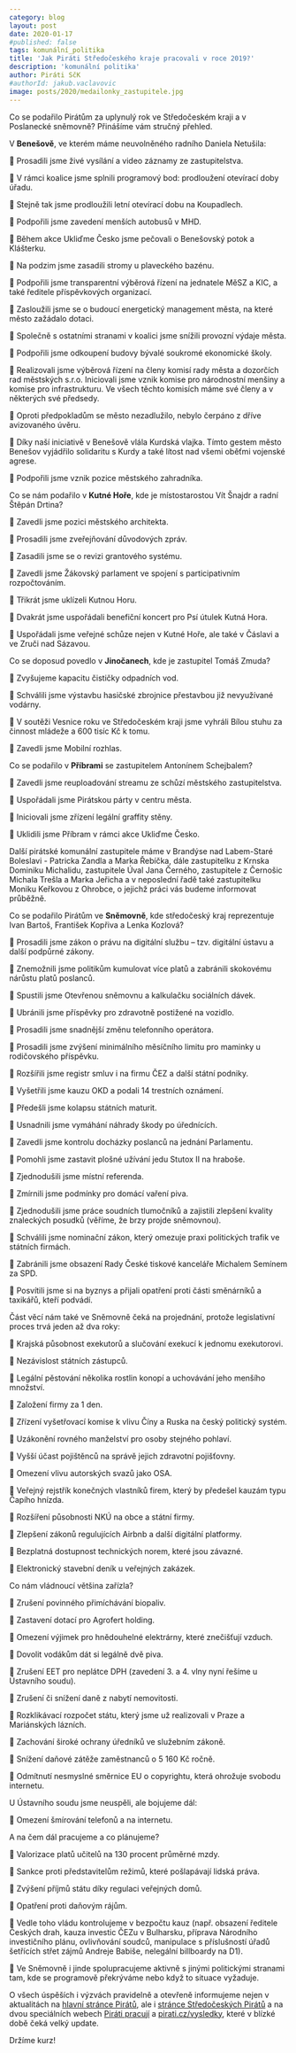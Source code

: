 ```yaml
---
category: blog
layout: post
date: 2020-01-17
#published: false
tags: komunální_politika
title: 'Jak Piráti Středočeského kraje pracovali v roce 2019?'
description: 'komunální politika'
author: Piráti SčK
#authorId: jakub.vaclavovic
image: posts/2020/medailonky_zastupitele.jpg
---
```


Co se podařilo Pirátům za uplynulý rok ve Středočeském kraji a v Poslanecké sněmovně?
Přinášíme vám stručný přehled.


V **Benešově**, ve kterém máme neuvolněného radního Daniela Netušila: 

🏴 Prosadili jsme živé vysílání a video záznamy ze zastupitelstva.

🏴 V rámci koalice jsme splnili programový bod: prodloužení otevírací doby úřadu.

🏴 Stejně tak jsme prodloužili letní otevírací dobu na Koupadlech.

🏴 Podpořili jsme zavedení menších autobusů v MHD.

🏴 Během akce Ukliďme Česko jsme pečovali o Benešovský potok a Klášterku.

🏴 Na podzim jsme zasadili stromy u plaveckého bazénu.

🏴 Podpořili jsme transparentní výběrová řízení na jednatele MěSZ a KIC, a také ředitele příspěvkových organizací.

🏴 Zasloužili jsme se o budoucí energetický management města, na které město zažádalo dotaci.

🏴 Společně s ostatními stranami v koalici jsme snížili provozní výdaje města.

🏴 Podpořili jsme odkoupení budovy bývalé soukromé ekonomické školy.

🏴 Realizovali jsme výběrová řízení na členy komisí rady města a dozorčích rad městských s.r.o. Iniciovali jsme vznik komise pro národnostní menšiny a komise pro infrastrukturu. Ve všech těchto komisích máme své členy a v některých své předsedy.

🏴 Oproti předpokladům se město nezadlužilo, nebylo čerpáno z dříve avizovaného úvěru.

🏴 Díky naší iniciativě v Benešově vlála Kurdská vlajka. Tímto gestem město Benešov vyjádřilo solidaritu s Kurdy a také lítost nad všemi oběťmi vojenské agrese.

🏴 Podpořili jsme vznik pozice městského zahradníka.


Co se nám podařilo v **Kutné Hoře**, kde je místostarostou Vít Šnajdr a radní Štěpán Drtina?

🏴 Zavedli jsme pozici městského architekta.

🏴 Prosadili jsme zveřejňování důvodových zpráv.

🏴 Zasadili jsme se o revizi grantového systému.

🏴 Zavedli jsme Žákovský parlament ve spojení s participativním rozpočtováním.

🏴 Třikrát jsme uklízeli Kutnou Horu.

🏴 Dvakrát jsme uspořádali benefiční koncert pro Psí útulek Kutná Hora.

🏴 Uspořádali jsme veřejné schůze nejen v Kutné Hoře, ale také v Čáslavi a ve Zruči nad Sázavou.


Co se doposud povedlo v **Jinočanech**, kde je zastupitel Tomáš Zmuda?

🏴 Zvyšujeme kapacitu čističky odpadních vod.

🏴 Schválili jsme výstavbu hasičské zbrojnice přestavbou již nevyužívané vodárny.

🏴 V soutěži Vesnice roku ve Středočeském kraji jsme vyhráli Bílou stuhu za činnost mládeže a 600 tisíc Kč k tomu.

🏴 Zavedli jsme Mobilní rozhlas.


Co se podařilo v **Příbrami** se zastupitelem Antonínem Schejbalem?

🏴 Zavedli jsme reuploadování streamu ze schůzí městského zastupitelstva.

🏴 Uspořádali jsme Pirátskou párty v centru města.

🏴 Iniciovali jsme zřízení legální graffity stěny.

🏴 Uklidili jsme Příbram v rámci akce Ukliďme Česko.


Další pirátské komunální zastupitele máme v Brandýse nad Labem-Staré Boleslavi - Patricka Zandla a Marka Řebíčka, dále zastupitelku z Krnska Dominiku Michalidu, zastupitele Úval Jana Černého, zastupitele z Černošic Michala Trešla a Marka Jeřicha a v neposlední řadě také zastupitelku Moniku Keřkovou z Ohrobce, o jejichž práci vás budeme informovat průběžně.


Co se podařilo Pirátům ve **Sněmovně**, kde středočeský kraj reprezentuje Ivan Bartoš, František Kopřiva a Lenka Kozlová?

🏴 Prosadili jsme zákon o právu na digitální službu – tzv. digitální ústavu a další podpůrné zákony.

🏴 Znemožnili jsme politikům kumulovat více platů a zabránili skokovému nárůstu platů poslanců.

🏴 Spustili jsme Otevřenou sněmovnu a kalkulačku sociálních dávek.

🏴 Ubránili jsme příspěvky pro zdravotně postižené na vozidlo.

🏴 Prosadili jsme snadnější změnu telefonního operátora.

🏴 Prosadili jsme zvýšení minimálního měsíčního limitu pro maminky u rodičovského příspěvku.

🏴 Rozšířili jsme registr smluv i na firmu ČEZ a další státní podniky.

🏴 Vyšetřili jsme kauzu OKD a podali 14 trestních oznámení.

🏴 Předešli jsme kolapsu státních maturit.

🏴 Usnadnili jsme vymáhání náhrady škody po úřednících.

🏴 Zavedli jsme kontrolu docházky poslanců na jednání Parlamentu.

🏴 Pomohli jsme zastavit plošné užívání jedu Stutox II na hraboše.

🏴 Zjednodušili jsme místní referenda.

🏴 Zmírnili jsme podmínky pro domácí vaření piva.

🏴 Zjednodušili jsme práce soudních tlumočníků a zajistili zlepšení kvality znaleckých posudků (věříme, že brzy projde sněmovnou).

🏴 Schválili jsme nominační zákon, který omezuje praxi politických trafik ve státních firmách.

🏴 Zabránili jsme obsazení Rady České tiskové kanceláře Michalem Semínem za SPD.

🏴 Posvítili jsme si na byznys a přijali opatření proti části směnárníků a taxikářů, kteří podvádí.

Část věcí nám také ve Sněmovně čeká na projednání, protože legislativní proces trvá jeden až dva roky:

🏴 Krajská působnost exekutorů a slučování exekucí k jednomu exekutorovi.

🏴 Nezávislost státních zástupců.

🏴 Legální pěstování několika rostlin konopí a uchovávání jeho menšího množství.

🏴 Založení firmy za 1 den.

🏴 Zřízení vyšetřovací komise k vlivu Číny a Ruska na český politický systém.

🏴 Uzákonění rovného manželství pro osoby stejného pohlaví.

🏴 Vyšší účast pojištěnců na správě jejich zdravotní pojišťovny.

🏴 Omezení vlivu autorských svazů jako OSA.

🏴 Veřejný rejstřík konečných vlastníků firem, který by předešel kauzám typu Čapího hnízda.

🏴 Rozšíření působnosti NKÚ na obce a státní firmy.

🏴 Zlepšení zákonů regulujících Airbnb a další digitální platformy.

🏴 Bezplatná dostupnost technických norem, které jsou závazné.

🏴 Elektronický stavební deník u veřejných zakázek.


Co nám vládnoucí většina zařízla?

🏴 Zrušení povinného přimíchávání biopaliv.

🏴 Zastavení dotací pro Agrofert holding.

🏴 Omezení výjimek pro hnědouhelné elektrárny, které znečišťují vzduch.

🏴 Dovolit vodákům dát si legálně dvě piva.

🏴 Zrušení EET pro neplátce DPH (zavedení 3. a 4. vlny nyní řešíme u Ústavního soudu).

🏴 Zrušení či snížení daně z nabytí nemovitosti.

🏴 Rozklikávací rozpočet státu, který jsme už realizovali v Praze a Mariánských lázních.

🏴 Zachování široké ochrany úředníků ve služebním zákoně.

🏴 Snížení daňové zátěže zaměstnanců o 5 160 Kč ročně.

🏴 Odmítnutí nesmyslné směrnice EU o copyrightu, která ohrožuje svobodu internetu.

U Ústavního soudu jsme neuspěli, ale bojujeme dál:

🏴 Omezení šmírování telefonů a na internetu.


A na čem dál pracujeme a co plánujeme?

🏴 Valorizace platů učitelů na 130 procent průměrné mzdy.

🏴 Sankce proti představitelům režimů, které pošlapávají lidská práva.

🏴 Zvýšení příjmů státu díky regulaci veřejných domů.

🏴 Opatření proti daňovým rájům.

🏴 Vedle toho vládu kontrolujeme v bezpočtu kauz (např. obsazení ředitele Českých drah, kauza investic ČEZu v Bulharsku, příprava Národního investičního plánu, ovlivňování soudců, manipulace s příslušností úřadů šetřících střet zájmů Andreje Babiše, nelegální billboardy na D1).

🏴 Ve Sněmovně i jinde spolupracujeme aktivně s jinými politickými stranami tam, kde se programově překrýváme nebo když to situace vyžaduje.


O všech úspěších i výzvách pravidelně a otevřeně informujeme nejen v aktualitách na [hlavní stránce Pirátů](www.pirati.cz/aktuality), ale i [stránce Středočeských Pirátů](https://stredocesky.pirati.cz/) a na dvou speciálních webech [Piráti pracují](www.piratipracuji.cz) a [pirati.cz/vysledky](https://www.pirati.cz/vysledky/), které v blízké době čeká velký update.

Držíme kurz! 
